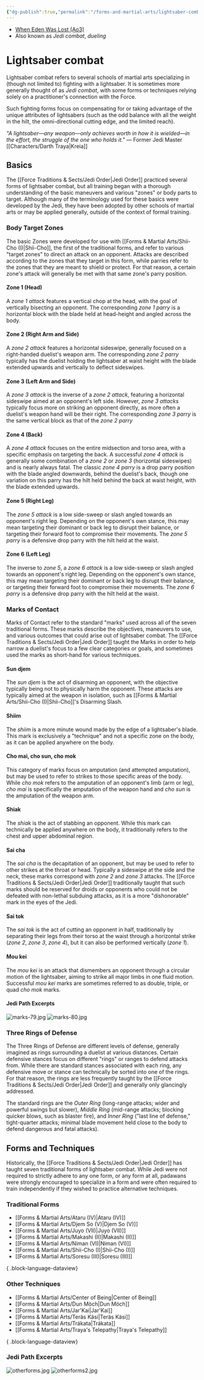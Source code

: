 ```yaml
---
{"dg-publish":true,"permalink":"/forms-and-martial-arts/lightsaber-combat/","pinned":true,"tags":["universal","utility","forcepower"],"noteIcon":"saber1"}
---
```


- [When Eden Was Lost (Ao3)](https://archiveofourown.org/works/19334440)
- Also known as *Jedi combat*, *dueling*
# Lightsaber combat
Lightsaber combat refers to several schools of martial arts specializing in (though not limited to) fighting with a lightsaber. It is sometimes more generally thought of as *Jedi combat*, with some forms or techniques relying solely on a practitioner's connection with the Force. 

Such fighting forms focus on compensating for or taking advantage of the unique attributes of lightsabers (such as the odd balance with all the weight in the hilt, the omni-directional cutting edge, and the limited reach).

*"A lightsaber—any weapon—only achieves worth in how it is wielded—in the effort, the struggle of the one who holds it."* — Former Jedi Master [[Characters/Darth Traya\|Kreia]]
## Basics
The [[Force Traditions & Sects/Jedi Order\|Jedi Order]] practiced several forms of lightsaber combat, but all training began with a thorough understanding of the basic maneuvers and various "zones" or body parts to target. Although many of the terminology used for these basics were developed by the Jedi, they have been adopted by other schools of martial arts or may be applied generally, outside of the context of formal training. 
### Body Target Zones
The basic Zones were developed for use with [[Forms & Martial Arts/Shii-Cho (I)\|Shii-Cho]], the first of the traditional forms, and refer to various "target zones" to direct an attack on an opponent. Attacks are described according to the zones that they target in this form, while parries refer to the zones that they are meant to shield or protect. For that reason, a certain zone's attack will generally be met with that same zone's parry position. 
#### Zone 1 (Head)
A *zone 1 attack* features a vertical chop at the head, with the goal of vertically bisecting an opponent. The corresponding *zone 1 parry* is a horizontal block with the blade held at head-height and angled across the body. 
#### Zone 2 (Right Arm and Side)
A *zone 2 attack* features a horizontal sideswipe, generally focused on a right-handed duelist's weapon arm. The corresponding *zone 2 parry* typically has the duelist holding the lightsaber at waist height with the blade extended upwards and vertically to deflect sideswipes.
#### Zone 3 (Left Arm and Side)
A *zone 3 attack* is the inverse of a *zone 2 attack*, featuring a horizontal sideswipe aimed at an opponent's left side. However, *zone 3 attacks* typically focus more on striking an opponent directly, as more often a duelist's weapon hand will be their right. The corresponding *zone 3 parry* is the same vertical block as that of the *zone 2 parry*
#### Zone 4 (Back)
A *zone 4 attack* focuses on the entire midsection and torso area, with a specific emphasis on targeting the back. A successful *zone 4 attack* is generally some combination of a *zone 2* or *zone 3* (horizontal sideswipes) and is nearly always fatal. The classic *zone 4 parry* is a drop parry position with the blade angled downwards, behind the duelist's back, though one variation on this parry has the hilt held behind the back at waist height, with the blade extended upwards. 
#### Zone 5 (Right Leg)
The *zone 5 attack* is a low side-sweep or slash angled towards an opponent's right leg. Depending on the opponent's own stance, this may mean targeting their dominant or back leg to disrupt their balance, or targeting their forward foot to compromise their movements. The *zone 5 parry* is a defensive drop parry with the hilt held at the waist. 
#### Zone 6 (Left Leg)
The inverse to *zone 5*, a *zone 6 attack* is a low side-sweep or slash angled towards an opponent's right leg. Depending on the opponent's own stance, this may mean targeting their dominant or back leg to disrupt their balance, or targeting their forward foot to compromise their movements. The *zone 6 parry* is a defensive drop parry with the hilt held at the waist. 
### Marks of Contact
Marks of Contact refer to the standard "marks" used across all of the seven traditional forms. These marks describe the objectives, maneuvers to use, and various outcomes that could arise out of lightsaber combat. The [[Force Traditions & Sects/Jedi Order\|Jedi Order]] taught the Marks in order to help narrow a duelist's focus to a few clear categories or goals, and sometimes used the marks as short-hand for various techniques.
#### Sun djem
The *sun djem* is the act of disarming an opponent, with the objective typically being not to physically harm the opponent. These attacks are typically aimed at the weapon in isolation, such as [[Forms & Martial Arts/Shii-Cho (I)\|Shii-Cho]]'s Disarming Slash.
#### Shiim
The *shiim* is a more minute wound made by the edge of a lightsaber's blade. This mark is exclusively a "technique" and not a specific zone on the body, as it can be applied anywhere on the body. 
#### Cho mai, cho sun, cho mok
This category of marks focus on amputation (and attempted amputation), but may be used to refer to strikes to those specific areas of the body. While *cho mok* refers to the amputation of an opponent's limb (arm or leg), *cho mai* is specifically the amputation of the weapon hand and *cho sun* is the amputation of the weapon arm. 
#### Shiak
The *shiak* is the act of stabbing an opponent. While this mark can technically be applied anywhere on the body, it traditionally refers to the chest and upper abdominal region. 
#### Sai cha
The *sai cha* is the decapitation of an opponent, but may be used to refer to other strikes at the throat or head. Typically a sideswipe at the side and the neck, these marks correspond with *zone 2* and *zone 3* attacks. The [[Force Traditions & Sects/Jedi Order\|Jedi Order]] traditionally taught that such marks should be reserved for droids or opponents who could not be defeated with non-lethal subduing attacks, as it is a more "dishonorable" mark in the eyes of the Jedi. 
#### Sai tok
The *sai tok* is the act of cutting an opponent in half, traditionally by separating their legs from their torso at the waist through a horizontal strike (*zone 2*, *zone 3*, *zone 4*), but it can also be performed vertically (*zone 1*).
#### Mou kei
The *mou kei* is an attack that dismembers an opponent through a circular motion of the lightsaber, aiming to strike all major limbs in one fluid motion. Successful *mou kei* marks are sometimes referred to as double, triple, or quad *cho mok* marks.
#### Jedi Path Excerpts
![marks-79.jpg](/img/user/Photos/marks-79.jpg)
![marks-80.jpg](/img/user/Photos/marks-80.jpg)
### Three Rings of Defense
The Three Rings of Defense are different levels of defense, generally imagined as rings surrounding a duelist at various distances. Certain defensive stances focus on different "rings" or ranges to defend attacks from. While there are standard stances associated with each ring, any defensive move or stance can technically be sorted into one of the rings. For that reason, the rings are less frequently taught by the [[Force Traditions & Sects/Jedi Order\|Jedi Order]] and generally only glancingly addressed. 

The standard rings are the *Outer Ring* (long-range attacks; wider and powerful swings but slower), *Middle Ring* (mid-range attacks; blocking quicker blows, such as blaster fire), and *Inner Ring* ("last line of defense," tight-quarter attacks; minimal blade movement held close to the body to defend dangerous and fatal attacks).
## Forms and Techniques
Historically, the [[Force Traditions & Sects/Jedi Order\|Jedi Order]] has taught seven traditional forms of lightsaber combat. While Jedi were not required to strictly adhere to any one form, or any form at all, padawans were strongly encouraged to specialize in a form and were often required to train independently if they wished to practice alternative techniques. 
### Traditional Forms
- [[Forms & Martial Arts/Ataru (IV)\|Ataru (IV)]]
- [[Forms & Martial Arts/Djem So (V)\|Djem So (V)]]
- [[Forms & Martial Arts/Juyo (VII)\|Juyo (VII)]]
- [[Forms & Martial Arts/Makashi (II)\|Makashi (II)]]
- [[Forms & Martial Arts/Niman (VI)\|Niman (VI)]]
- [[Forms & Martial Arts/Shii-Cho (I)\|Shii-Cho (I)]]
- [[Forms & Martial Arts/Soresu (III)\|Soresu (III)]]

{ .block-language-dataview}
### Other Techniques
- [[Forms & Martial Arts/Center of Being\|Center of Being]]
- [[Forms & Martial Arts/Dun Möch\|Dun Möch]]
- [[Forms & Martial Arts/Jar'Kai\|Jar'Kai]]
- [[Forms & Martial Arts/Teräs Käsi\|Teräs Käsi]]
- [[Forms & Martial Arts/Trákata\|Trákata]]
- [[Forms & Martial Arts/Traya's Telepathy\|Traya's Telepathy]]

{ .block-language-dataview}
### Jedi Path Excerpts
![otherforms.jpg](/img/user/Photos/otherforms.jpg)
![otherforms2.jpg](/img/user/Photos/otherforms2.jpg)